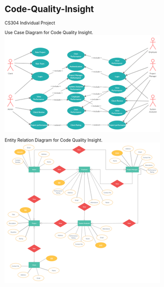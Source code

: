 # Code-Quality-Insight
CS304 Individual Project

Use Case Diagram for Code Quality Insight.
![Use Case diagram](https://github.com/PSTAmes/Code-Quality-Insight/blob/images/Use%20Case.png)

Entity Relation Diagram for Code Quality Insight.
![ER diagram](https://github.com/PSTAmes/Code-Quality-Insight/blob/images/ER%20(1).png)
